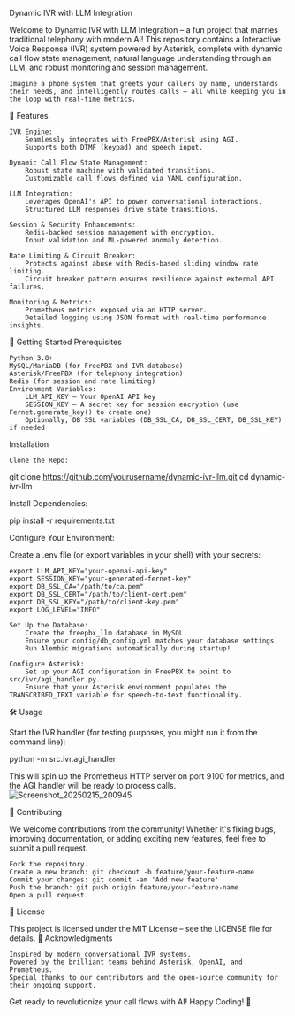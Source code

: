 Dynamic IVR with LLM Integration

Welcome to Dynamic IVR with LLM Integration – a fun project that marries traditional telephony with modern AI! This repository contains a Interactive Voice Response (IVR) system powered by Asterisk, complete with dynamic call flow state management, natural language understanding through an LLM, and robust monitoring and session management.

    Imagine a phone system that greets your callers by name, understands their needs, and intelligently routes calls – all while keeping you in the loop with real-time metrics.

🚀 Features

    IVR Engine:
        Seamlessly integrates with FreePBX/Asterisk using AGI.
        Supports both DTMF (keypad) and speech input.

    Dynamic Call Flow State Management:
        Robust state machine with validated transitions.
        Customizable call flows defined via YAML configuration.

    LLM Integration:
        Leverages OpenAI's API to power conversational interactions.
        Structured LLM responses drive state transitions.

    Session & Security Enhancements:
        Redis-backed session management with encryption.
        Input validation and ML-powered anomaly detection.

    Rate Limiting & Circuit Breaker:
        Protects against abuse with Redis-based sliding window rate limiting.
        Circuit breaker pattern ensures resilience against external API failures.

    Monitoring & Metrics:
        Prometheus metrics exposed via an HTTP server.
        Detailed logging using JSON format with real-time performance insights.

🎉 Getting Started
Prerequisites

    Python 3.8+
    MySQL/MariaDB (for FreePBX and IVR database)
    Asterisk/FreePBX (for telephony integration)
    Redis (for session and rate limiting)
    Environment Variables:
        LLM_API_KEY – Your OpenAI API key
        SESSION_KEY – A secret key for session encryption (use Fernet.generate_key() to create one)
        Optionally, DB SSL variables (DB_SSL_CA, DB_SSL_CERT, DB_SSL_KEY) if needed

Installation

    Clone the Repo:

git clone https://github.com/yourusername/dynamic-ivr-llm.git
cd dynamic-ivr-llm

Install Dependencies:

pip install -r requirements.txt

Configure Your Environment:

Create a .env file (or export variables in your shell) with your secrets:

    export LLM_API_KEY="your-openai-api-key"
    export SESSION_KEY="your-generated-fernet-key"
    export DB_SSL_CA="/path/to/ca.pem"
    export DB_SSL_CERT="/path/to/client-cert.pem"
    export DB_SSL_KEY="/path/to/client-key.pem"
    export LOG_LEVEL="INFO"

    Set Up the Database:
        Create the freepbx_llm database in MySQL.
        Ensure your config/db_config.yml matches your database settings.
        Run Alembic migrations automatically during startup!

    Configure Asterisk:
        Set up your AGI configuration in FreePBX to point to src/ivr/agi_handler.py.
        Ensure that your Asterisk environment populates the TRANSCRIBED_TEXT variable for speech-to-text functionality.

🛠 Usage

Start the IVR handler (for testing purposes, you might run it from the command line):

python -m src.ivr.agi_handler

This will spin up the Prometheus HTTP server on port 9100 for metrics, and the AGI handler will be ready to process calls.
![Screenshot_20250215_200945](https://github.com/user-attachments/assets/fdca8a47-9b2a-49aa-a19e-039e31774a27)



🤝 Contributing

We welcome contributions from the community! Whether it's fixing bugs, improving documentation, or adding exciting new features, feel free to submit a pull request.

    Fork the repository.
    Create a new branch: git checkout -b feature/your-feature-name
    Commit your changes: git commit -am 'Add new feature'
    Push the branch: git push origin feature/your-feature-name
    Open a pull request.

📝 License

This project is licensed under the MIT License – see the LICENSE file for details.
🌟 Acknowledgments

    Inspired by modern conversational IVR systems.
    Powered by the brilliant teams behind Asterisk, OpenAI, and Prometheus.
    Special thanks to our contributors and the open-source community for their ongoing support.

Get ready to revolutionize your call flows with AI!
Happy Coding! 🚀
